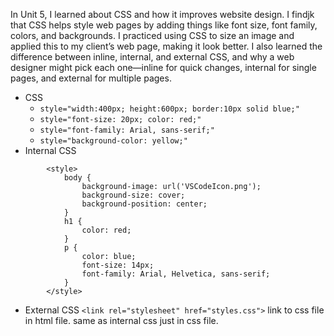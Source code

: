 In Unit 5, I learned about CSS and how it improves website design. I findjk that CSS helps style web pages by adding things like font size, font family, colors, and backgrounds. I practiced using CSS to size an image and applied this to my client’s web page, making it look better. I also learned the difference between inline, internal, and external CSS, and why a web designer might pick each one—inline for quick changes, internal for single pages, and external for multiple pages.

* CSS
  * `style="width:400px; height:600px; border:10px solid blue;"`
  * `style="font-size: 20px; color: red;"`
  * `style="font-family: Arial, sans-serif;"`
  * `style="background-color: yellow;"`
* Internal CSS

```
        <style>
            body {
                background-image: url('VSCodeIcon.png');
                background-size: cover;
                background-position: center;
            }
            h1 {
                color: red;
            }
            p {
                color: blue;
                font-size: 14px;
                font-family: Arial, Helvetica, sans-serif;
            }
        </style>
```

* External CSS
  `<link rel="stylesheet" href="styles.css">` link to css file in html file.
  same as internal css just in css file.
